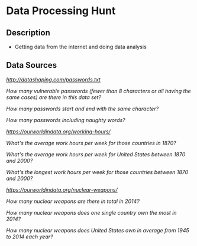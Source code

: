 # Data Processing Hunt

## Description

- Getting data from the internet and doing data analysis

## Data Sources
*http://datashaping.com/passwords.txt*

*How many vulnerable passwords (fewer than 8 characters or all having the same cases) are there in this data set?*

*How many passwords start and end with the same character?*

*How many passwords including naughty words?*


*https://ourworldindata.org/working-hours/*

*What's the average work hours per week for those countries in 1870?*

*What's the average work hours per week for United States between 1870 and 2000?*

*What's the longest work hours per week for those countries between 1870 and 2000?*


*https://ourworldindata.org/nuclear-weapons/*

*How many nuclear weapons are there in total in 2014?*

*How many nuclear weapons does one single country own the most in 2014?*

*How many nuclear weapons does United States own in average from 1945 to 2014 each year?*
